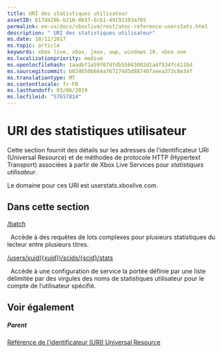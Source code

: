 ```yaml
---
title: URI des statistiques utilisateur
assetID: b17d420b-b210-0b57-6cb1-49191103a765
permalink: en-us/docs/xboxlive/rest/atoc-reference-userstats.html
description: " URI des statistiques utilisateur"
ms.date: 10/12/2017
ms.topic: article
keywords: xbox live, xbox, jeux, uwp, windows 10, xbox one
ms.localizationpriority: medium
ms.openlocfilehash: 1aadbf1a59f67dfdb55843002d1a4f534fc411bd
ms.sourcegitcommit: b034650b684a767274d5d88746faeea373c8e34f
ms.translationtype: MT
ms.contentlocale: fr-FR
ms.lasthandoff: 03/06/2019
ms.locfileid: "57657814"
---
```

# <a name="user-statistics-uris"></a>URI des statistiques utilisateur
 
Cette section fournit des détails sur les adresses de l’identificateur URI (Universal Resource) et de méthodes de protocole HTTP (Hypertext Transport) associées à partir de Xbox Live Services pour *statistiques utilisateur*.
 
Le domaine pour ces URI est userstats.xboxlive.com.
 
<a id="ID4EDB"></a>

 
## <a name="in-this-section"></a>Dans cette section

[/batch](uri-batch.md)

&nbsp;&nbsp;Accède à des requêtes de lots complexes pour plusieurs statistiques du lecteur entre plusieurs titres.

[/users/xuid({xuid})/scids/{scid}/stats](uri-usersxuidscidsscidstats.md)

&nbsp;&nbsp;Accède à une configuration de service la portée définie par une liste délimitée par des virgules des noms de statistiques utilisateur pour le compte de l’utilisateur spécifié.
 
<a id="ID4EMB"></a>

 
## <a name="see-also"></a>Voir également
 
<a id="ID4EOB"></a>

 
##### <a name="parent"></a>Parent 

[Référence de l’identificateur (URI) Universal Resource](../atoc-xboxlivews-reference-uris.md)

   